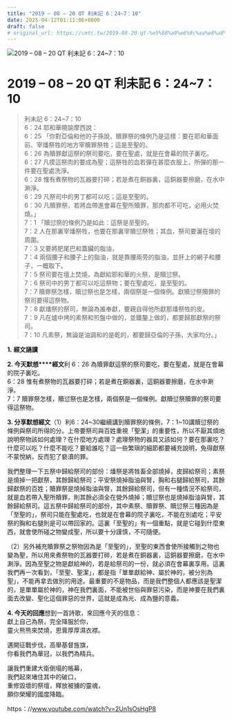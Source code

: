 ```yaml
---
title: "2019 – 08 – 20 QT 利未記 6：24~7：10"
date: 2025-04-12T01:11:06+0800
draft: false
# original_url: https://cmtc.tw/2019-08-20-qt-%e5%88%a9%e6%9c%aa%e8%a8%98-6%ef%bc%9a247%ef%bc%9a10
---
```


![2019 – 08 – 20 QT 利未記 6：24\~7：10](/images/qt.jpg   "2019 – 08 – 20 QT 利未記 6：24\~7：10")

# 2019 – 08 – 20 QT 利未記 6：24\~7：10

> 利未記 6：24\~7：10  
> 6：24 耶和華曉諭摩西說：  
> 6：25 「你對亞倫和他的子孫說，贖罪祭的條例乃是這樣：要在耶和華面前、宰燔祭牲的地方宰贖罪祭牲；這是至聖的。  
> 6：26 為贖罪獻這祭的祭司要吃，要在聖處，就是在會幕的院子裏吃。  
> 6：27 凡摸這祭肉的要成為聖；這祭牲的血若彈在甚麼衣服上，所彈的那一件要在聖處洗淨。  
> 6：28 惟有煮祭物的瓦器要打碎；若是煮在銅器裏，這銅器要擦磨，在水中涮淨。  
> 6：29 凡祭司中的男丁都可以吃；這是至聖的。  
> 6：30 凡贖罪祭，若將血帶進會幕在聖所贖罪，那肉都不可吃，必用火焚燒。」  
> 7：1 「贖愆祭的條例乃是如此：這祭是至聖的。  
> 7：2 人在那裏宰燔祭牲，也要在那裏宰贖愆祭牲；其血，祭司要灑在壇的周圍。  
> 7：3 又要將肥尾巴和蓋臟的脂油，  
> 7：4 兩個腰子和腰子上的脂油，就是靠腰兩旁的脂油，並肝上的網子和腰子，一概取下。  
> 7：5 祭司要在壇上焚燒，為獻給耶和華的火祭，是贖愆祭。  
> 7：6 祭司中的男丁都可以吃這祭物；要在聖處吃，是至聖的。  
> 7：7 贖罪祭怎樣，贖愆祭也是怎樣，兩個祭是一個條例。獻贖愆祭贖罪的祭司要得這祭物。  
> 7：8 獻燔祭的祭司，無論為誰奉獻，要親自得他所獻那燔祭牲的皮。  
> 7：9 凡在爐中烤的素祭和煎盤中做的，並鐵鏊上做的，都要歸那獻祭的祭司。  
> 7：10 凡素祭，無論是油調和的是乾的，都要歸亞倫的子孫，大家均分。」

**1.** **經文誦讀**

**2. 今天默想****經文**利 6：26 為贖罪獻這祭的祭司要吃，要在聖處，就是在會幕的院子裏吃。  
6：28 惟有煮祭物的瓦器要打碎；若是煮在銅器裏，這銅器要擦磨，在水中涮淨。  
7：7 贖罪祭怎樣，贖愆祭也是怎樣，兩個祭是一個條例。獻贖愆祭贖罪的祭司要得這祭物。

**3. 分享默想經文**（1）利6：24\~30繼續講到贖罪祭的條例，7：1\~10講贖愆祭的條例與祭司所得的分。上帝要祭司與百姓重視「聖潔」的重要性，所以不厭其煩地說明祭物該如何處理？在什麼地方處理？處理祭物的器具又該如何？要在那裏吃？什麼可以吃？什麼不能吃？要給誰吃？這一些繁瑣的細節都要補充說明，免得獻祭不蒙悅納，反而犯了褻瀆的罪。

我們整理一下五祭中歸給祭司的部份：燔祭是將牲畜全部燒掉，皮歸給祭司；素祭是燒掉一把獻祭，其餘歸給祭司；平安祭燒掉脂油與腎，胸和右腿歸給祭司，其餘歸獻祭的百姓；贖罪祭是燒掉脂油與腎，其餘歸給祭司，但有一種情況不給祭司，就是血若帶入聖所贖罪，則其餘必須全在營外燒掉；贖愆祭也是燒掉脂油與腎，其餘歸給祭司。這五祭中歸給祭司的部份，其中素祭、贖罪祭、贖愆祭三種因為是「至聖的」，祭司只能在聖處吃，也就是在會幕的院子裏吃，不能在別處吃；平安祭的胸和右腿則是可以帶回家的。這裏「至聖的」有一個重點，就是它碰到什麼東西，就會使所碰之物變成聖，所以要十分謹慎，不可隨便。

（2）另外補充贖罪祭之祭物因為是「至聖的」，至聖的東西會使所接觸到之物也變為聖，所以用來煮祭物的瓦器要打碎，若是煮在銅器裏，這銅器要擦磨，在水中涮淨。因為至聖之物是獻給神的，若是給祭司的一份，就必須在會幕裏享用。這裏我們再一次看到，「至聖、聖潔」，都是指「單單獻給神、屬於神的，被分別為聖」，不能再拿去做別的用途。最重要的不是物品，而是我們整個人都應該是聖潔的，是單單屬於神的，神在我們裏面，不能被世俗與罪惡污染，而是神要在我們裏面去改變、聖化這個罪惡的世界，這就是成為光、成為鹽的意義。

**4. 今天的回應**想到一首詩歌，來回應今天的信息：  
獻上自己為祭，完全降服於你，  
靈火熊熊來焚燒，恩膏厚厚濕衣襟。

邁開征戰步伐，高舉基督旌旗，  
你看我們為華冠，以我們為精兵。

讓我們重建大衛倒塌的帳幕，  
我們起來堵住其中的破口，  
重修毀壞的祭壇，釋放被擄的靈魂，  
願你榮耀的國度降臨。

https：//www.youtube.com/watch?v=2Un1sOsHgP8